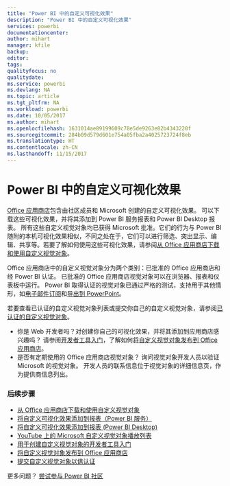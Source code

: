 ```yaml
---
title: "Power BI 中的自定义可视化效果"
description: "Power BI 中的自定义可视化效果"
services: powerbi
documentationcenter: 
author: mihart
manager: kfile
backup: 
editor: 
tags: 
qualityfocus: no
qualitydate: 
ms.service: powerbi
ms.devlang: NA
ms.topic: article
ms.tgt_pltfrm: NA
ms.workload: powerbi
ms.date: 10/05/2017
ms.author: mihart
ms.openlocfilehash: 1631014ae89199609c78e5de9263e82b4343220f
ms.sourcegitcommit: 284b09d579d601e754a05fba2a4025723724f8eb
ms.translationtype: HT
ms.contentlocale: zh-CN
ms.lasthandoff: 11/15/2017
---
```

# <a name="custom-visualizations-in-power-bi"></a>Power BI 中的自定义可视化效果
[Office 应用商店](https://appsource.microsoft.com/marketplace/apps?product=power-bi-visuals)包含由社区成员和 Microsoft 创建的自定义可视化效果。 可以下载这些可视化效果，并将其添加到 Power BI 服务报表和 Power BI Desktop 报表。 所有这些自定义视觉对象均已获得 Microsoft 批准。它们的行为与 Power BI 随附的本机可视化效果相似，不同之处在于，它们可以进行筛选、突出显示、编辑、共享等。若要了解如何使用这些可视化效果，请参阅[从 Office 应用商店下载和使用自定义视觉对象](service-custom-visuals-office-store.md)。

Office 应用商店中的自定义视觉对象分为两个类别：已批准的 Office 应用商店和经 Power BI 认证。 已批准的 Office 应用商店视觉对象可以在浏览器、报表和仪表板中运行。  Power BI 取得认证的视觉对象已通过严格的测试，支持用于其他情形，如[电子邮件订阅](service-report-subscribe.md)和[导出到 PowerPoint](service-publish-to-powerpoint.md)。

若要查看已认证的自定义视觉对象列表或提交你自己的自定义视觉对象，请参阅[已认证的自定义视觉对象](power-bi-custom-visuals-certified.md)。

* 你是 Web 开发者吗？对创建你自己的可视化效果，并将其添加到应用商店感兴趣吗？  请参阅[开发者工具入门](service-custom-visuals-getting-started-with-developer-tools.md)，了解如何[将自定义视觉对象发布到 Office 应用商店](https://appsource.microsoft.com/marketplace/apps?product=power-bi-visuals)。
* 是否有定期使用的 Office 应用商店视觉对象？ 询问视觉对象开发人员以验证 Microsoft 的视觉对象。  开发人员的联系信息位于视觉对象的详细信息页，作为提供商信息列出。

### <a name="next-steps"></a>后续步骤
* [从 Office 应用商店下载和使用自定义视觉对象](service-custom-visuals-office-store.md)
* [将自定义可视化效果添加到报表（Power BI 服务）](power-bi-report-add-custom-visual.md)
* [将自定义可视化效果添加到报表 (Power BI Desktop)](power-bi-custom-visuals-use.md)
* [YouTube 上的 Microsoft 自定义视觉对象播放列表](https://www.youtube.com/playlist?list=PL1N57mwBHtN1vIjfvuBIzZllrmKo-Vz6x)  
* [用于创建自定义视觉对象的开发者工具入门](service-custom-visuals-getting-started-with-developer-tools.md)
* [将自定义视觉对象发布到 Office 应用商店](developer/office-store.md)  
* [提交自定义视觉对象以供认证](power-bi-custom-visuals-certified.md)

更多问题？ [尝试参与 Power BI 社区](http://community.powerbi.com/)

